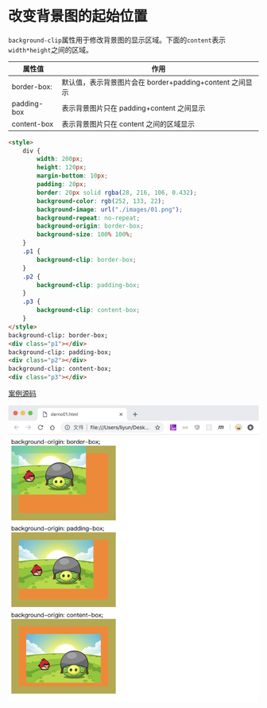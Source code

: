 # 改变背景图的起始位置

`background-clip`属性用于修改背景图的显示区域。下面的`content`表示`width*height`之间的区域。

| 属性值      | 作用                                                     |
| ----------- | -------------------------------------------------------- |
| border-box: | 默认值，表示背景图片会在 border+padding+content 之间显示 |
| padding-box | 表示背景图片只在 padding+content 之间显示                |
| content-box | 表示背景图片只在 content 之间的区域显示                  |

```html
<style>
    div {
        width: 200px;
        height: 120px;
        margin-bottom: 10px;
        padding: 20px;
        border: 20px solid rgba(28, 216, 106, 0.432);
        background-color: rgb(252, 133, 22);
        background-image: url("./images/01.png");
        background-repeat: no-repeat;
        background-origin: border-box;
        background-size: 100% 100%;
    }
    .p1 {
        background-clip: border-box;
    }
    .p2 {
        background-clip: padding-box;
    }
    .p3 {
        background-clip: content-box;
    }
</style>
background-clip: border-box;
<div class="p1"></div>
background-clip: padding-box;
<div class="p2"></div>
background-clip: content-box;
<div class="p3"></div>
```

[案例源码](./demo/demo01.html)

![](./images/01.png)
